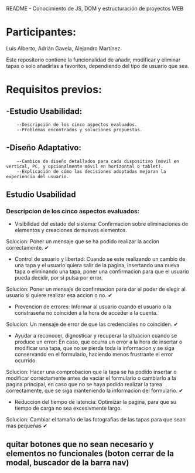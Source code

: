 README - Conocimiento de JS, DOM y estructuración de proyectos WEB

# Participantes:

Luis Alberto, Adrián Gavela, Alejandro Martínez

Este repositorio contiene la funcionalidad de añadir, modificar y eliminar tapas o solo añadirlas a favoritos, dependiendo del tipo de usuario que sea.

# Requisitos previos:

## -Estudio Usabilidad:
        --Descripción de los cinco aspectos evaluados.
        --Problemas encontrados y soluciones propuestas.
## -Diseño Adaptativo:
        --Cambios de diseño detallados para cada dispositivo (móvil en vertical, PC, y opcionalmente móvil en horizontal o tablet).
        --Explicación de cómo las decisiones adoptadas mejoran la experiencia del usuario.

## Estudio Usabilidad
### Descripcion de los cinco aspectos evaluados:
- Visibilidad del estado del sistema:
Confirmacion sobre eliminaciones de elementos y creaciones de nuevos elementos.

Solucion: Poner un mensaje que se ha podido realizar la accion correctamente. ✔

- Control de usuario y libertad:
Cuando se este realizando un cambio de una tapa y el usuario quiera salir de la pagina, insertando una nueva tapa o eliminando una tapa, poner una confirmacion para que el usuario pueda decidir, por si pulsa por error.

Solucion: Poner un mensaje de confirmacion para dar el poder de elegir al usuario si quiere realizar esa accion o no. ✔


- Prevencion de errores:
Informar al usuario cuando el usuario o la constraseña no coinciden a la hora de acceder a la cuenta.

Solucion: Un mensaje de error de que las credenciales no coinciden. ✔

- Ayudar a reconocer, dignosticar y recuperar la situacion cuando se produce un error:
En caso, que ocurra un error a la hora de insertar o modificar una tapa, que no se pierda toda la informacion y se siga conservando en el formulario, haciendo menos frustrante el error ocurrido.

Solucion: Hacer una comprobacion que la tapa se ha podido insertar o modificar correctamente antes de vaciar el formulario o cambiarlo a la pagina principal, en caso que no se haya podido realizar la tarea correctamente, que se siga manteniendo la informacion del formulario. ✔

- Reduccion del tiempo de latencia:
Optimizar la pagina, para que su tiempo de carga no sea excesivmente largo.

Solucion: Cambiar el tamaño de las fotografias de las tapas para que sean mas pequeñas ✔

## quitar botones que no sean necesario y elementos no funcionales (boton cerrar de la modal, buscador de la barra nav)

